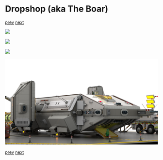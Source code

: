 # Dropshop (aka The Boar)

[prev](15-extender-er-cargo-barge-loading.md) [next](../README.md)

![](16-drop-ship_1.png)

![](16-drop-ship_2.png)

![](16-drop-ship_3.png)

![](16-drop-ship_4.png)

[prev](15-extender-er-cargo-barge-loading.md) [next](../README.md)
